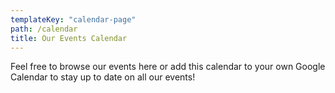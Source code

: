 ```yaml
---
templateKey: "calendar-page"
path: /calendar
title: Our Events Calendar
---
```


<div>
Feel free to browse our events here or add this calendar to your own Google Calendar to stay up to date on all our events!
</div>
